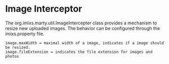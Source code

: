 # Image Interceptor

The org.imixs.marty.util.ImageIntercepter class provides a mechanism to resize new uploaded 
 images. The behavior can be configured through the imixs.property file.


	image.maxWidth = maximal width of a image, indicates if a image should be resized.
	image.fileExtension = indicates the file extension for images and photos
